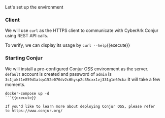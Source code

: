 
Let's set up the environment

### Client

We will use `curl` as the HTTPS client to communicate with CyberArk Conjur using REST API calls.

To verify, we can display its usage by `curl --help`{{execute}}

### Starting Conjur

We will install a pre-configured Conjur OSS environment as the server.   
`default` account is created and password of `admin` is `3s1jxkt1e859d1atqw152e070dv2c6hysp2c35cxx1vj331g1n69cba`
It will take a few moments.

```
docker-compose up -d
```{{execute}}

If you'd like to learn more about deploying Conjur OSS, please refer to https://www.conjur.org/